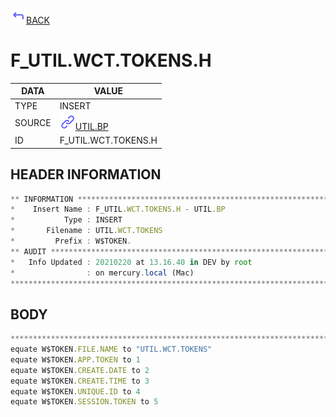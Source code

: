 <img src="../.resources/themes/unicons-line-6563ff/corner-up-left-alt.svg" alt="BACK" width="25" />[BACK](../DOCS/UTIL.BP.md)  
# F_UTIL.WCT.TOKENS.H  
|DATA|VALUE|
| --- | --- |
|TYPE|INSERT|
|SOURCE|<img src="../.resources/themes/unicons-line-6563ff/link.svg" alt="UTIL.BP" width="25" />[UTIL.BP](../DOCS/UTIL.BP.md)|
|ID|F_UTIL.WCT.TOKENS.H|
    
    
## HEADER INFORMATION  
```javascript
** INFORMATION ****************************************************************
*    Insert Name : F_UTIL.WCT.TOKENS.H - UTIL.BP
*           Type : INSERT
*       Filename : UTIL.WCT.TOKENS
*         Prefix : W$TOKEN.
** AUDIT **********************************************************************
*   Info Updated : 20210220 at 13.16.40 in DEV by root
*                : on mercury.local (Mac)
*******************************************************************************
```
## BODY  
```javascript
*******************************************************************************
equate W$TOKEN.FILE.NAME to "UTIL.WCT.TOKENS"
equate W$TOKEN.APP.TOKEN to 1
equate W$TOKEN.CREATE.DATE to 2
equate W$TOKEN.CREATE.TIME to 3
equate W$TOKEN.UNIQUE.ID to 4
equate W$TOKEN.SESSION.TOKEN to 5
```
